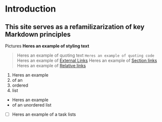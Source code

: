 # Introduction
## This site serves as a refamilizarization of key Markdown principles
Pictures
**Heres an example of styling text**
> Heres an example of quoting text
`Heres an example of quoting code`
Heres an example of [External Links](https://docs.github.com/en/get-started/writing-on-github/getting-started-with-writing-and-formatting-on-github/basic-writing-and-formatting-syntax#links)
Heres an example of [Section links](#introduction) 
Heres an example of [Relative links](readme.md)
1. Heres an example 
2. of an
3. ordered
4. list
- Heres an example
- of an unordered list
-[ ] Heres an example of a task lists
